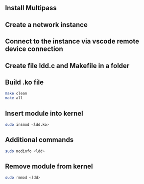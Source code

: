 ## Install Multipass

## Create a network instance

## Connect to the instance via vscode remote device connection

## Create file ldd.c and Makefile in a folder

## Build .ko file

```bash
make clean
make all
```

## Insert module into kernel

```bash
sudo insmod <ldd.ko>
```

## Additional commands

```bash
sudo modinfo <ldd>
```

## Remove module from kernel

```bash
sudo rmmod <ldd>
```
